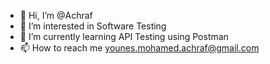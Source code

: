 - 👋 Hi, I’m @Achraf
- 👀 I’m interested in Software Testing
- 🌱 I’m currently learning API Testing using Postman
- 📫 How to reach me younes.mohamed.achraf@gmail.com

<!---
Achios19/Achios19 is a ✨ special ✨ repository because its `README.md` (this file) appears on your GitHub profile.
You can click the Preview link to take a look at your changes.
--->
